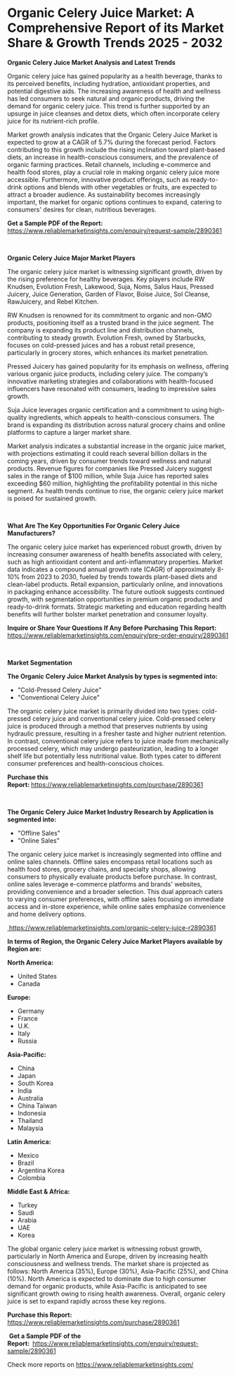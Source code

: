 <p><h1>Organic Celery Juice Market: A Comprehensive Report of its Market Share & Growth Trends 2025 - 2032</h1></p><p><strong>Organic Celery Juice Market Analysis and Latest Trends</strong></p>
<p><p>Organic celery juice has gained popularity as a health beverage, thanks to its perceived benefits, including hydration, antioxidant properties, and potential digestive aids. The increasing awareness of health and wellness has led consumers to seek natural and organic products, driving the demand for organic celery juice. This trend is further supported by an upsurge in juice cleanses and detox diets, which often incorporate celery juice for its nutrient-rich profile.</p><p>Market growth analysis indicates that the Organic Celery Juice Market is expected to grow at a CAGR of 5.7% during the forecast period. Factors contributing to this growth include the rising inclination toward plant-based diets, an increase in health-conscious consumers, and the prevalence of organic farming practices. Retail channels, including e-commerce and health food stores, play a crucial role in making organic celery juice more accessible. Furthermore, innovative product offerings, such as ready-to-drink options and blends with other vegetables or fruits, are expected to attract a broader audience. As sustainability becomes increasingly important, the market for organic options continues to expand, catering to consumers' desires for clean, nutritious beverages.</p></p>
<p><strong>Get a Sample PDF of the Report:&nbsp;</strong> <a href="https://www.reliablemarketinsights.com/enquiry/request-sample/2890361?utm_campaign=3191&utm_medium=2&utm_source=Github&utm_content=ia&utm_term=14032025&utm_id=organic-celery-juice">https://www.reliablemarketinsights.com/enquiry/request-sample/2890361</a></p>
<p>&nbsp;</p>
<p><strong>Organic Celery Juice Major Market Players</strong></p>
<p><p>The organic celery juice market is witnessing significant growth, driven by the rising preference for healthy beverages. Key players include RW Knudsen, Evolution Fresh, Lakewood, Suja, Noms, Salus Haus, Pressed Juicery, Juice Generation, Garden of Flavor, Boise Juice, Sol Cleanse, RawJuicery, and Rebel Kitchen.</p><p>RW Knudsen is renowned for its commitment to organic and non-GMO products, positioning itself as a trusted brand in the juice segment. The company is expanding its product line and distribution channels, contributing to steady growth. Evolution Fresh, owned by Starbucks, focuses on cold-pressed juices and has a robust retail presence, particularly in grocery stores, which enhances its market penetration.</p><p>Pressed Juicery has gained popularity for its emphasis on wellness, offering various organic juice products, including celery juice. The company’s innovative marketing strategies and collaborations with health-focused influencers have resonated with consumers, leading to impressive sales growth.</p><p>Suja Juice leverages organic certification and a commitment to using high-quality ingredients, which appeals to health-conscious consumers. The brand is expanding its distribution across natural grocery chains and online platforms to capture a larger market share.</p><p>Market analysis indicates a substantial increase in the organic juice market, with projections estimating it could reach several billion dollars in the coming years, driven by consumer trends toward wellness and natural products. Revenue figures for companies like Pressed Juicery suggest sales in the range of $100 million, while Suja Juice has reported sales exceeding $60 million, highlighting the profitability potential in this niche segment. As health trends continue to rise, the organic celery juice market is poised for sustained growth.</p></p>
<p>&nbsp;</p>
<p><strong>What Are The Key Opportunities For Organic Celery Juice Manufacturers?</strong></p>
<p><p>The organic celery juice market has experienced robust growth, driven by increasing consumer awareness of health benefits associated with celery, such as high antioxidant content and anti-inflammatory properties. Market data indicates a compound annual growth rate (CAGR) of approximately 8-10% from 2023 to 2030, fueled by trends towards plant-based diets and clean-label products. Retail expansion, particularly online, and innovations in packaging enhance accessibility. The future outlook suggests continued growth, with segmentation opportunities in premium organic products and ready-to-drink formats. Strategic marketing and education regarding health benefits will further bolster market penetration and consumer loyalty.</p></p>
<p><strong>Inquire or Share Your Questions If Any Before Purchasing This Report:</strong> <a href="https://www.reliablemarketinsights.com/enquiry/pre-order-enquiry/2890361?utm_campaign=3191&utm_medium=2&utm_source=Github&utm_content=ia&utm_term=14032025&utm_id=organic-celery-juice">https://www.reliablemarketinsights.com/enquiry/pre-order-enquiry/2890361</a></p>
<p>&nbsp;</p>
<p><strong>Market Segmentation</strong></p>
<p><strong>The Organic Celery Juice Market Analysis by types is segmented into:</strong></p>
<p><ul><li>"Cold-Pressed Celery Juice"</li><li>"Conventional Celery Juice"</li></ul></p>
<p><p>The organic celery juice market is primarily divided into two types: cold-pressed celery juice and conventional celery juice. Cold-pressed celery juice is produced through a method that preserves nutrients by using hydraulic pressure, resulting in a fresher taste and higher nutrient retention. In contrast, conventional celery juice refers to juice made from mechanically processed celery, which may undergo pasteurization, leading to a longer shelf life but potentially less nutritional value. Both types cater to different consumer preferences and health-conscious choices.</p></p>
<p><strong>Purchase this Report:&nbsp;</strong><a href="https://www.reliablemarketinsights.com/purchase/2890361?utm_campaign=3191&utm_medium=2&utm_source=Github&utm_content=ia&utm_term=14032025&utm_id=organic-celery-juice">https://www.reliablemarketinsights.com/purchase/2890361</a></p>
<p>&nbsp;</p>
<p><strong>The Organic Celery Juice Market Industry Research by Application is segmented into:</strong></p>
<p><ul><li>"Offline Sales"</li><li>"Online Sales"</li></ul></p>
<p><p>The organic celery juice market is increasingly segmented into offline and online sales channels. Offline sales encompass retail locations such as health food stores, grocery chains, and specialty shops, allowing consumers to physically evaluate products before purchase. In contrast, online sales leverage e-commerce platforms and brands' websites, providing convenience and a broader selection. This dual approach caters to varying consumer preferences, with offline sales focusing on immediate access and in-store experience, while online sales emphasize convenience and home delivery options.</p></p>
<p><a href="https://www.reliablemarketinsights.com/organic-celery-juice-r2890361?utm_campaign=3191&utm_medium=2&utm_source=Github&utm_content=ia&utm_term=14032025&utm_id=organic-celery-juice">&nbsp;https://www.reliablemarketinsights.com/organic-celery-juice-r2890361</a></p>
<p><strong>In terms of Region, the Organic Celery Juice Market Players available by Region are:</strong></p>
<p>
    <p> <strong> North America: </strong>
        <ul>
            <li>United States</li>
            <li>Canada</li>
        </ul>
        </p> 
    <p> <strong> Europe: </strong>
        <ul>
            <li>Germany</li>
            <li>France</li>
            <li>U.K.</li>
            <li>Italy</li>
            <li>Russia</li>
        </ul>
        </p> 
    <p> <strong> Asia-Pacific: </strong>
        <ul>
            <li>China</li>
            <li>Japan</li>
            <li>South Korea</li>
            <li>India</li>
            <li>Australia</li>
            <li>China Taiwan</li>
            <li>Indonesia</li>
            <li>Thailand</li>
            <li>Malaysia</li>
        </ul>
        </p> 
    <p> <strong> Latin America: </strong>
        <ul>
            <li>Mexico</li>
            <li>Brazil</li>
            <li>Argentina Korea</li>
            <li>Colombia</li>
        </ul>
        </p> 
    <p> <strong> Middle East & Africa: </strong>
        <ul>
            <li>Turkey</li>
            <li>Saudi</li>
            <li>Arabia</li>
            <li>UAE</li>
            <li>Korea</li>
        </ul>
    </p>
    </p>
<p><p>The global organic celery juice market is witnessing robust growth, particularly in North America and Europe, driven by increasing health consciousness and wellness trends. The market share is projected as follows: North America (35%), Europe (30%), Asia-Pacific (25%), and China (10%). North America is expected to dominate due to high consumer demand for organic products, while Asia-Pacific is anticipated to see significant growth owing to rising health awareness. Overall, organic celery juice is set to expand rapidly across these key regions.</p></p>
<p><strong>Purchase this Report: </strong><a href="https://www.reliablemarketinsights.com/purchase/2890361?utm_campaign=3191&utm_medium=2&utm_source=Github&utm_content=ia&utm_term=14032025&utm_id=organic-celery-juice">https://www.reliablemarketinsights.com/purchase/2890361</a></p>
<p>&nbsp;<strong>Get a Sample PDF of the Report:&nbsp;&nbsp;</strong><a href="https://www.reliablemarketinsights.com/enquiry/request-sample/2890361?utm_campaign=3191&utm_medium=2&utm_source=Github&utm_content=ia&utm_term=14032025&utm_id=organic-celery-juice">https://www.reliablemarketinsights.com/enquiry/request-sample/2890361</a></p>
<p><strong></strong></p>
<p>Check more reports on <a href="https://www.reliablemarketinsights.com/?utm_campaign=3191&utm_medium=2&utm_source=Github&utm_content=ia&utm_term=14032025&utm_id=organic-celery-juice">https://www.reliablemarketinsights.com/</a></p>